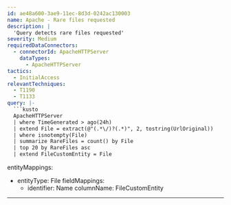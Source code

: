 ```yaml
---
id: ae48a600-3ae9-11ec-8d3d-0242ac130003
name: Apache - Rare files requested
description: |
  'Query detects rare files requested'
severity: Medium
requiredDataConnectors:
  - connectorId: ApacheHTTPServer
    dataTypes:
      - ApacheHTTPServer
tactics:
  - InitialAccess
relevantTechniques:
  - T1190
  - T1133
query: |-
  ```kusto
  ApacheHTTPServer
  | where TimeGenerated > ago(24h)
  | extend File = extract(@"(.*\/)?(.*)", 2, tostring(UrlOriginal))
  | where isnotempty(File)
  | summarize RareFiles = count() by File
  | top 20 by RareFiles asc
  | extend FileCustomEntity = File
  ```
entityMappings:
  - entityType: File
    fieldMappings:
      - identifier: Name
        columnName: FileCustomEntity
---
```


